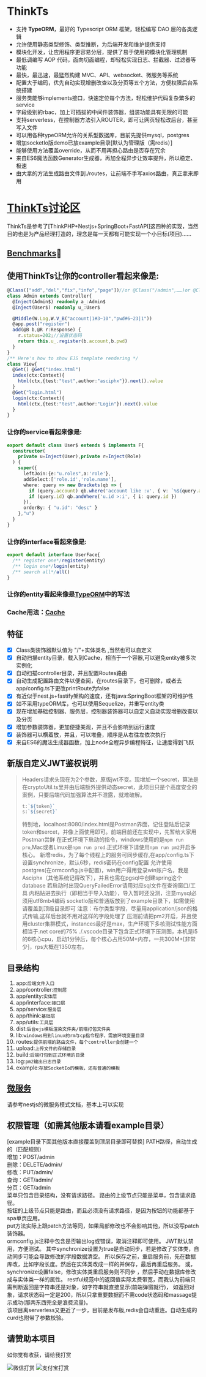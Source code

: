 # ThinkTs
- 支持 **TypeORM**，最好的 Typescript ORM 框架，轻松编写 DAO 层的各类逻辑
- 允许使用静态类型修饰、类型推断，为后端开发和维护提供支持
- 模块化开发，让应用程序更容易分层，提供了易于使用的模块化管理机制
- 最低调编写 AOP 代码，面向切面编程，却轻松实现日志、拦截器、过滤器等功能
- 最快，最迅速，最猛烈构建 MVC、API、websocket、微服务等系统
- 配置大于编码，优先自动实现增删改查以及分页等五个方法，方便权限后台系统搭建
- 服务类能够implements接口，快速定位每个方法，轻松维护代码复杂繁多的service
- 字段级别的rbac，加上可插拔的中间件装饰器，组装功能具有无限的可能
- 支持serverless，在控制器方法引入ROUTER，即可让网页轻松改后台，甚至写入文件
- 可以用各种typeORM允许的关系型数据库，目前先提供mysql，postgres
- 增加socketIo版demo已放example目录[默认为管理版（需redis）]
- 能够使用方法覆盖override，从而不用再担心路由是否存在冗余
- 来自ES6魔法函数Generator生成器，再加全程异步让效率提升，所以稳定、极速
- 由大拿的方法生成路由文件到./routes，让前端不手写axios路由，真正拿来即用
# [ThinkTs讨论区](http://www.91huanwei.com/)
ThinkTs是参考了[ThinkPHP+Nestjs+SpringBoot+FastAPI]这四种的实现，当然目的也是为产品经理打造的，理念是每一天都有可能实现一个小目标(项目)……

## [Benchmarks](https://www.fastify.cn/benchmarks/)🚀

## 使用**ThinkTs**让你的controller看起来像是:
```typescript
@Class(["add","del","fix","info","page"])//or @Class("/admin",……)or @Class("admin",……)
class Admin extends Controller{
  @Inject(Admin$) readonly a_:Admin$
  @Inject(User$) readonly u_:User$

  @Middle(W.Log,W.V_B("account|1#3~10","pwd#6~23|1"))
  @app.post("register")
  add(@B b,@R r:Response) {
    r.status=202;//设置状态码
    return this.u_.register(b.account,b.pwd)
  }
}
/** Here's how to show EJS template rendering */
class View{
  @Get() @Get("index.html")
  index(ctx:Context){
    html(ctx,{test:"test",author:"asciphx"}).next().value
  }
  @Get("login.html")
  login(ctx:Context){
    html(ctx,{test:"test",author:"Login"}).next().value
  }
}
```
### 让你的service看起来像是:
```typescript
export default class User$ extends $ implements F{
  constructor(
    private u=Inject(User),private r=Inject(Role)
  ) {
    super({
      leftJoin:{e:"u.roles",a:'role'},
      addSelect:['role.id','role.name'],
      where: query => new Brackets(qb => {
        if (query.account) qb.where('account like :v', { v: `%${query.account}%` })
        if (query.id) qb.andWhere('u.id >:i', { i: query.id })
      }),
      orderBy: { "u.id": "desc" }
    },"u")
  }
}
```
### 让你的interface看起来像是:
```typescript
export default interface UserFace{
  /** register one*/register(entity)
  /** login one*/login(entity)
  /** search all*/all()
}
```
### 让你的entity看起来像是[TypeORM](https://github.com/typeorm/typeorm)中的写法

### Cache用法：[Cache](https://github.com/typeorm/typeorm/blob/master/docs/caching.md)

## 特征
- [x] Class类装饰器默认值为 "/"+实体类名 ,当然也可以自定义
- [x] 自动扫描entity目录，载入到Cache，相当于一个容器,可以避免entity被多次实例化
- [x] 自动扫描controller目录，并且配置Routes路由
- [x] 自动生成配置路由文件以便查阅，在routes目录下，也可删除，或者去app/config.ts下更改printRoute为false
- [x] 有近似于nest.js+fastify架构的速度，还有java:SpringBoot框架的可维护性
- [x] 如不采用typeORM库，也可以使用Sequelize，并重写entity类
- [x] 现在增加基础控制器、服务层，控制器装饰器可以自定义自动实现增删改查以及分页
- [x] 增加参数装饰器，更加便捷美观，并且不会影响到运行速度
- [x] 装饰器可以横着放，并且，可以堆叠，顺序是从右往左依次执行
- [x] 来自ES6的魔法生成器函数，加上node全程异步编程特征，让速度得到飞跃

## 新版自定义JWT鉴权说明
> Headers请求头现在为2个参数，原版jwt不变。现增加一个secret，算法是在cryptoUtil.ts里并由后端额外提供动态secret，此项目只是个高度安全的案例，只要后端代码加强算法并不泄露，就难破解。
> ```javascript
> t:`${token}`
> s:`${secret}`
> ```
> 特别地，localhost:8080/index.html是Postman界面，记住登陆后记录token和sercet，并像上面使用即可。前端目前还在实现中，先暂给大家用Postman尝鲜
> 在正式环境下启动的指令，windows使用的是`npm run pro`,Mac或者Linux是`npm run prod`.正式环境下请使用`npm run pm2`开启多核心。
> 新增redis，为了每个线程上的服务可同步缓存,在app/config.ts下设置synchronize，默认6秒，redis密码在config配置
> 允许使用postgres(在ormconfig.js中配置)，win用户得用登录win账户名，我是Asciphx（其他系统记得改下），并且也需在pgsql中创建spring这个database
> 若启动时出现QueryFailedError请用对应sql文件在查询窗口/工具 内粘贴进去执行（即相当于导入功能），导入暂时还没测，注意mysql必须用utf8mb4编码
> socketIo版和普通版放到了example目录下，如需使用请覆盖到顶级目录即可
> 注意：布尔类型字段，尽量用application/json的格式传输,这样后台就不用对这样的字段处理了
> 压测前请把pm2开启，并且使用cluster集群模式，instances最好是max，生产环境下多核测试性能方面相当于.net core的75%
> ./.vscode目录下包含正式环境下压测图，本机是i5的6核心cpu，启动1分钟后，每个核心占用50M+内存，一共300M+[非常少]，rps大概在1350左右。
## 目录结构
1. app:`后端文件入口`
2. app/controller:`控制层`
3. app/entity:`实体层`
4. app/interface:`接口层`
5. app/service:`服务层`
6. app/think:`基础层`
7. app/utils:`工具层`
8. dist:`后台ejs模板渲染文件夹/前端打包文件夹`
9. lib:`windows用到linux的rm与cp指令程序，需放环境变量目录`
10. routes:`提供前端的路由文件，每个controller会创建一个`
11. upload:`上传文件的存储目录`
12. build:`后端打包到正式环境的目录`
13. log:`pm2输出日志目录`
14. example:`存放SocketIo的模板，还有普通的模板`
## [微服务](https://docs.nestjs.cn/7/microservices?id=kafka)
请参考nestjs的微服务模式文档，基本上可以实现
## 权限管理（如需其他版本请看example目录）
[example目录下面其他版本直接覆盖到顶层目录即可替换]
PATH路径，自动生成的（匹配规则）  
增加：POST/admin  
删除：DELETE/admin/  
修改：PUT/admin/  
查询：GET/admin/  
分页：GET/admin  
菜单只包含目录结构，没有请求路径。  路由的上级节点只能是菜单，包含请求路径。  
按钮的上级节点只能是路由，而且必须没有请求路径，是因为按钮的功能都基于spa单页应用。  
put方法实际上跟patch方法等同，如果局部修改也不会影响其他，所以没写patch装饰器。  
ormconfig.js注释中包含是否输出log或错误，取消注释即可使用。 JWT默认禁用，方便测试。
其中synchronize设置为true是自动同步，若是修改了实体类，自动同步可能会导致修改的字段数据清空。
所以保存之前，重启服务前，先在数据库改，比如字段长度。然后在实体类改成一样的并保存，最后再重启服务。
或，synchronize设置false，修改实体类重启服务则不同步 ，然后手动在数据库修改成与实体类一样的属性。
restful规范中的返回值实际太费带宽，而我认为前端只需判断返回是字符串还是对象，如字符串就直接显示(前端弹窗就行)，
如返回对象，请求状态码一定是200，所以只拿重要数据而不需code状态码和massage提示成功(那两东西完全是浪费流量)。  
该项目离serverless又更近了一步，目前是发布版,redis会自动重连。自动生成的curd也附带了参数校验。
## **请赞助本项目**
如你觉有收获，请给我打赏

![微信打赏](http://www.91huanwei.com/assets/uploads/1.jpg)
![支付宝打赏](http://www.91huanwei.com/assets/uploads/0.jpg)
